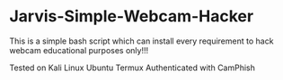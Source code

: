 # Jarvis-Simple-Webcam-Hacker
This is a simple bash script which can install every requirement to hack webcam  educational purposes only!!!

Tested on 
Kali Linux
Ubuntu
Termux
Authenticated with CamPhish
